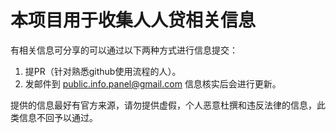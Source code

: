 # 本项目用于收集人人贷相关信息
有相关信息可分享的可以通过以下两种方式进行信息提交：

1. 提PR（针对熟悉github使用流程的人）。
2. 发邮件到 public.info.panel@gmail.com 信息核实后会进行更新。

提供的信息最好有官方来源，请勿提供虚假，个人恶意杜撰和违反法律的信息，此类信息不回予以通过。
